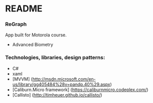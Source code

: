 # README #

### ReGraph ###

App built for Motorola course.

* Advanced Biometry

### Technologies, libraries, design patterns: ###

* C#
* xaml
* [MVVM] (http://msdn.microsoft.com/en-us/library/gg405484%28v=pandp.40%29.aspx)
* [Caliburn.Micro framework] (https://caliburnmicro.codeplex.com/)
* [Callisto] (http://timheuer.github.io/callisto/)